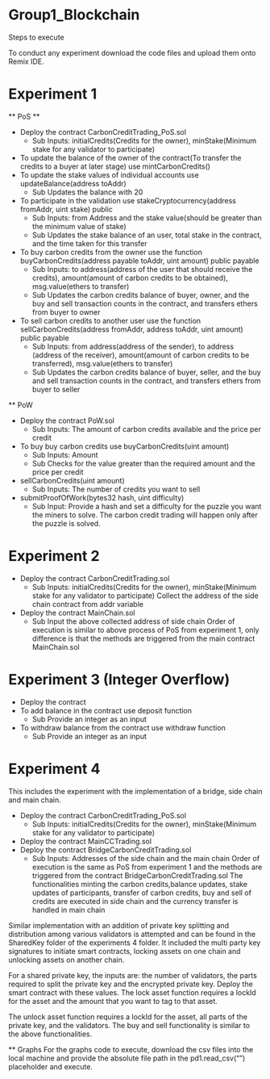 # Group1_Blockchain
Steps to execute

To conduct any experiment download the code files and upload them onto Remix IDE. 

# Experiment 1
** PoS **
* Deploy the contract CarbonCreditTrading_PoS.sol 
	* Sub Inputs: initialCredits(Credits for the owner), minStake(Minimum stake for any validator to participate) 
* To update the balance of the owner of the contract(To transfer the credits to a buyer at later stage) use mintCarbonCredits() 
* To update the stake values of individual accounts use updateBalance(address toAddr)
	* Sub Updates the balance with 20
* To participate in the validation use stakeCryptocurrency(address fromAddr, uint stake) public 
	* Sub Inputs: from Address and the stake value(should be greater than the minimum value of stake)
	* Sub Updates the stake balance of an user, total stake in the contract, and the time taken for this transfer
* To buy carbon credits from the owner use the function buyCarbonCredits(address payable toAddr, uint amount) public payable
	* Sub Inputs: to address(address of the user that should receive the credits), amount(amount of carbon credits to be obtained), msg.value(ethers to transfer)
	* Sub Updates the carbon credits balance of buyer, owner, and the buy and sell transaction counts in the contract, and transfers ethers from buyer to owner
* To sell carbon credits to another user use the function sellCarbonCredits(address fromAddr, address toAddr, uint amount) public payable
	* Sub Inputs: from address(address of the sender), to address (address of the receiver), amount(amount of carbon credits to be transferred), msg.value(ethers to transfer)
	* Sub Updates the carbon credits balance of buyer, seller, and the buy and sell transaction counts in the contract, and transfers ethers from buyer to seller

** PoW
* Deploy the contract PoW.sol
	* Sub Inputs: The amount of carbon credits available and the price per credit
* To buy buy carbon credits use buyCarbonCredits(uint amount)
	* Sub Inputs: Amount 
	* Sub Checks for the value greater than the required amount and the price per credit
* sellCarbonCredits(uint amount)
	* Sub Inputs: The number of credits you want to sell
* submitProofOfWork(bytes32 hash, uint difficulty)
	* Sub Input: Provide a hash and set a difficulty for the puzzle you want the miners to solve. The carbon credit trading will happen only after the puzzle is solved.

# Experiment 2
* Deploy the contract CarbonCreditTrading.sol
	* Sub Inputs: initialCredits(Credits for the owner), minStake(Minimum stake for any validator to participate)
Collect the address of the side chain contract from addr variable
* Deploy the contract MainChain.sol 
	* Sub Input the above collected address of side chain
Order of execution is similar to above process of PoS from experiment 1, only difference is that the methods are triggered from the main contract MainChain.sol


# Experiment 3 (Integer Overflow)
* Deploy the contract
* To add balance in the contract use deposit function 
	* Sub Provide an integer as an input
* To withdraw balance from the contract use withdraw function
	* Sub Provide an integer as an input


# Experiment 4

This includes the experiment with the implementation of a bridge, side chain and main chain.
* Deploy the contract CarbonCreditTrading_PoS.sol 
	* Sub Inputs: initialCredits(Credits for the owner), minStake(Minimum stake for any validator to participate)
* Deploy the contract MainCCTrading.sol 
* Deploy the contract BridgeCarbonCreditTrading.sol 
	* Sub Inputs: Addresses of the side chain and the main chain
Order of execution is the same as  PoS from experiment 1 and the methods are triggered from the contract BridgeCarbonCreditTrading.sol
The functionalities minting the carbon credits,balance updates, stake updates of participants, transfer of carbon credits, buy and sell of credits are executed in side chain and the currency transfer is handled in main chain

Similar implementation with an addition of private key splitting and distribution among various validators is attempted and can be found in the SharedKey folder of the experiments 4 folder. It included the multi party key signatures to initiate smart contracts, locking assets on one chain and unlocking assets on another chain. 

For a shared private key, the inputs are: the number of validators, the parts required to split the private key and the encrypted private key. Deploy the smart contract with these values.
The lock asset function requires a lockId for the asset and the amount that you want to tag to that asset.

The unlock asset function requires a lockId for the asset, all parts of the private key, and the validators.
The buy and sell functionality is similar to the above functionalities.


** Graphs
For the graphs code to execute, download the csv files into the local machine and provide the absolute file path in the pd1.read_csv(“<path>”) placeholder and execute.
